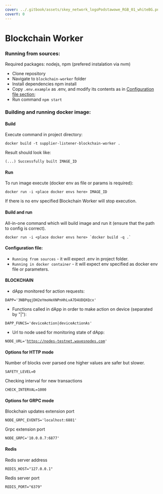 ```yaml
---
cover: ../.gitbook/assets/skey_network_logoPodstawowe_RGB_01_whiteBG.png
coverY: 0
---
```


# Blockchain Worker

### Running from sources:

Required packages: nodejs, npm (prefered instalation via nvm)

* Clone repository
* Navigate to `blockchain-worker` folder
* Install dependencies npm install
* Copy `.env.example` as .env, and modify its contents as in [Configuration file section](https://github.com/skey-network/listener-blockchain-worker#configuration-file);
* Run command `npm start`

### **Building and running docker image:**

#### Build

Execute command in project directory:

`docker build -t supplier-listener-blockchain-worker .`

Result should look like:

`(...) Successfully built IMAGE_ID`

#### Run

To run image execute (docker env as file or params is required):

`docker run -i <place docker envs here> IMAGE_ID`

If there is no env specified Blockchain Worker will stop execution.

#### Build and run

All-in-one command which will build image and run it (ensure that the path to config is correct).

`` docker run -i <place docker envs here> `docker build -q .` ``

#### Configuration file:

* `Running from sources` - it will expect .env in project folder.
* `Running in docker container` - it will expect env specified as docker env file or parameters.

#### BLOCKCHAIN

* dApp monitored for action requests:

`DAPP='3NBPqqjDH2eYmoHeXNPnHhLvA7D4UDQXQcx'`

* Functions called in dApp in order to make action on device (separated by "|"):

`DAPP_FUNCS='deviceAction|deviceActionAs'`

* Url to node used for monitoring state of dApp:

`NODE_URL='`[`https://nodes-testnet.wavesnodes.com`](https://nodes-testnet.wavesnodes.com)`'`

#### Options for HTTP mode

Number of blocks over parsed one higher values are safer but slower.

`SAFETY_LEVEL=0`

Checking interval for new transactions

`CHECK_INTERVAL=1000`

#### Options for GRPC mode

Blockchain updates extension port

`NODE_GRPC_EVENTS='localhost:6881'`

Grpc extension port

`NODE_GRPC='10.0.0.7:6877'`

#### Redis

Redis server address

`REDIS_HOST="127.0.0.1"`

Redis server port

`REDIS_PORT="6379"`
